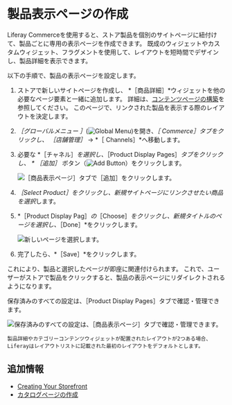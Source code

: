 # 製品表示ページの作成

Liferay Commerceを使用すると、ストア製品を個別のサイトページに紐付けて、製品ごとに専用の表示ページを作成できます。 既成のウィジェットやカスタムウィジェット、フラグメントを使用して、レイアウトを短時間でデザインし、製品詳細を表示できます。

以下の手順で、製品の表示ページを設定します。

1. ストアで新しいサイトページを作成し、 *［商品詳細］*ウィジェットを他の必要なページ要素と一緒に追加します。 詳細は、[コンテンツページの構築](https://learn.liferay.com/dxp/latest/en/site-building/creating-pages/building_and_managing_content_pages.html)を参照してください。 このページで、リンクされた製品を表示する際のレイアウトを決定します。

1. *［グローバルメニュー ］*(![Global Menu](../images/icon-applications-menu.png))を開き、*［ Commerce］*タブをクリックし、* ［店舗管理］* &rarr; *［ Channels］*へ移動します。

1. 必要な *［チャネル］*を選択し、*［Product Display Pages］*タブをクリックし、 * ［追加］* ボタン（![Add Button](../images/icon-add.png)）をクリックします。

   ![［商品表示ページ］タブで［追加］をクリックします。](./creating-product-display-pages/images/02.png)

1. *［Select Product］*をクリックし、新規サイトページにリンクさせたい商品を*選択*します。

1. *［Product Display Pag］*の*［Choose］*をクリックし、新規タイトルのページを選択し、*［Done］*をクリックします。

   ![新しいページを選択します。](./creating-product-display-pages/images/03.png)

1. 完了したら、*［Save］*をクリックします。

これにより、製品と選択したページが即座に関連付けられます。 これで、ユーザーがストアで製品をクリックすると、製品の表示ページにリダイレクトされるようになります。

保存済みのすべての設定は、［Product Display Pages］タブで確認・管理できます。

![保存済みのすべての設定は、［商品表示ページ］タブで確認・管理できます。](./creating-product-display-pages/images/04.png)

```{note}
製品詳細やカテゴリーコンテンツウィジェットが配置されたレイアウトが2つある場合、Liferayはレイアウトリストに記載された最初のレイアウトをデフォルトとします。
```

## 追加情報

* [Creating Your Storefront](./creating-your-storefront.md)
* [カタログページの作成](./creating-a-catalog-page.md)
